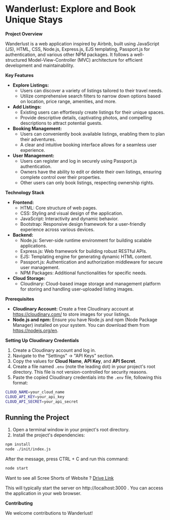 # Wanderlust: Explore and Book Unique Stays

**Project Overview**

Wanderlust is a web application inspired by Airbnb, built using JavaScript (JS), HTML, CSS, Node.js, Express.js, EJS templating, Passport.js for authentication, and various other NPM packages. It follows a well-structured Model-View-Controller (MVC) architecture for efficient development and maintainability.

**Key Features**

* **Explore Listings:**
    * Users can discover a variety of listings tailored to their travel needs.
    * Utilize comprehensive search filters to narrow down options based on location, price range, amenities, and more.
* **Add Listings:**
    * Existing users can effortlessly create listings for their unique spaces.
    * Provide descriptive details, captivating photos, and compelling descriptions to attract potential guests.
* **Booking Management:**
    * Users can conveniently book available listings, enabling them to plan their adventures.
    * A clear and intuitive booking interface allows for a seamless user experience.
* **User Management:**
    * Users can register and log in securely using Passport.js authentication.
    * Owners have the ability to edit or delete their own listings, ensuring complete control over their properties.
    * Other users can only book listings, respecting ownership rights.

**Technology Stack**

* **Frontend:**
    * HTML: Core structure of web pages.
    * CSS: Styling and visual design of the application.
    * JavaScript: Interactivity and dynamic behavior.
    * Bootstrap: Responsive design framework for a user-friendly experience across various devices.
* **Backend:**
    * Node.js: Server-side runtime environment for building scalable applications.
    * Express.js: Web framework for building robust RESTful APIs.
    * EJS: Templating engine for generating dynamic HTML content.
    * Passport.js: Authentication and authorization middleware for secure user management.
    * NPM Packages: Additional functionalities for specific needs.
* **Cloud Storage:**
    * Cloudinary: Cloud-based image storage and management platform for storing and handling user-uploaded listing images.

**Prerequisites**

* **Cloudinary Account:** Create a free Cloudinary account at https://cloudinary.com/ to store images for your listings.
* **Node.js and npm:** Ensure you have Node.js and npm (Node Package Manager) installed on your system. You can download them from https://nodejs.org/en.

**Setting Up Cloudinary Credentials**

1. Create a Cloudinary account and log in.
2. Navigate to the "Settings" -> "API Keys" section.
3. Copy the values for **Cloud Name**, **API Key**, and **API Secret**.
4. Create a file named `.env` (note the leading dot) in your project's root directory. This file is not version-controlled for security reasons.
5. Paste the copied Cloudinary credentials into the `.env` file, following this format:

```bash
CLOUD_NAME=your_cloud_name
CLOUD_API_KEY=your_api_key
CLOUD_API_SECRET=your_api_secret
```

<h2> Running the Project </h2>

1. Open a terminal window in your project's root directory.
2. Install the project's dependencies:

```bash
npm install
node ./init/index.js
```

After the message, press CTRL + C and run this command:

```bash
node start
```

Want to see all Scree Shorts of Website ?
<a href="https://drive.google.com/drive/folders/1GgmXRSLgizaxdOXIntsplsSrQabSUgN9?usp=sharing"> Drive Link </a>

This will typically start the server on http://localhost:3000 . You can access the application in your web browser.

**Contributing**

We welcome contributions to Wanderlust! 
```
